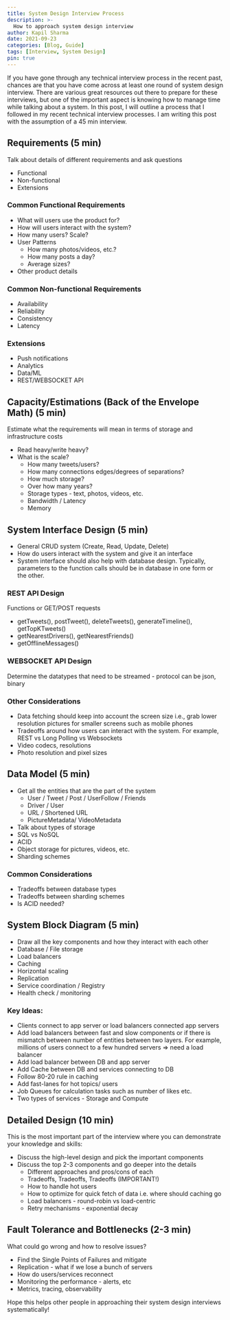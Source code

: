 ```yaml
---
title: System Design Interview Process
description: >-
  How to approach system design interview
author: Kapil Sharma
date: 2021-09-23
categories: [Blog, Guide]
tags: [Interview, System Design]
pin: true
---
```


If you have gone through any technical interview process in the recent past, chances are that you have come across at least one round of system design interview. There are various great resources out there to prepare for these interviews, but one of the important aspect is knowing how to manage time while talking about a system. In this post, I will outline a process that I followed in my recent technical interview processes. I am writing this post with the assumption of a 45 min interview.

## Requirements (5 min)
Talk about details of different requirements and ask questions
- Functional
- Non-functional
- Extensions

### Common Functional Requirements

- What will users use the product for?
- How will users interact with the system?
- How many users? Scale?
- User Patterns
  - How many photos/videos, etc.?
  - How many posts a day?
  - Average sizes?
- Other product details

### Common Non-functional Requirements
- Availability
- Reliability
- Consistency
- Latency

### Extensions
- Push notifications
- Analytics
- Data/ML
- REST/WEBSOCKET API

## Capacity/Estimations (Back of the Envelope Math) (5 min)
Estimate what the requirements will mean in terms of storage and infrastructure costs
- Read heavy/write heavy?
- What is the scale?
  - How many tweets/users?
  - How many connections edges/degrees of separations?
  - How much storage?
  - Over how many years?
  - Storage types - text, photos, videos, etc.
  - Bandwidth / Latency
  - Memory

## System Interface Design (5 min)
- General CRUD system (Create, Read, Update, Delete)
- How do users interact with the system and give it an interface
- System interface should also help with database design. Typically, parameters to the function calls should be in database in one form or the other.

### REST API Design
Functions or GET/POST requests
- getTweets(), postTweet(), deleteTweets(), generateTimeline(), getTopKTweets()
- getNearestDrivers(), getNearestFriends()
- getOfflineMessages()

### WEBSOCKET API Design
Determine the datatypes that need to be streamed - protocol can be json, binary

### Other Considerations
- Data fetching should keep into account the screen size i.e., grab lower resolution pictures for smaller screens such as mobile phones
- Tradeoffs around how users can interact with the system. For example, REST vs Long Polling vs Websockets
- Video codecs, resolutions
- Photo resolution and pixel sizes


## Data Model (5 min)
- Get all the entities that are the part of the system
  - User / Tweet / Post / UserFollow / Friends
  - Driver / User
  - URL / Shortened URL
  - PictureMetadata/ VideoMetadata
- Talk about types of storage
- SQL vs NoSQL
- ACID
- Object storage for pictures, videos, etc.
- Sharding schemes

### Common Considerations
- Tradeoffs between database types
- Tradeoffs between sharding schemes
- Is ACID needed?

## System Block Diagram (5 min)
- Draw all the key components and how they interact with each other
- Database / File storage
- Load balancers
- Caching
- Horizontal scaling
- Replication
- Service coordination / Registry
- Health check / monitoring

### Key Ideas:
- Clients connect to app server or load balancers connected app servers
- Add load balancers between fast and slow components or if there is mismatch between number of entities between two layers. For example, millions of users connect to a few hundred servers => need a load balancer
- Add load balancer between DB and app server
- Add Cache between DB and services connecting to DB
- Follow 80-20 rule in caching
- Add fast-lanes for hot topics/ users
- Job Queues for calculation tasks such as number of likes etc.
- Two types of services - Storage and Compute


## Detailed Design (10 min)
This is the most important part of the interview where you can demonstrate your knowledge and skills:
- Discuss the high-level design and pick the important components
- Discuss the top 2-3 components and go deeper into the details
  - Different approaches and pros/cons of each
  - Tradeoffs, Tradeoffs, Tradeoffs (IMPORTANT!)
  - How to handle hot users
  - How to optimize for quick fetch of data i.e. where should caching go
  - Load balancers - round-robin vs load-centric
  - Retry mechanisms - exponential decay

## Fault Tolerance and Bottlenecks (2-3 min)
What could go wrong and how to resolve issues?
- Find the Single Points of Failures and mitigate
- Replication - what if we lose a bunch of servers
- How do users/services reconnect
- Monitoring the performance - alerts, etc
- Metrics, tracing, observability

Hope this helps other people in approaching their system design interviews systematically!
